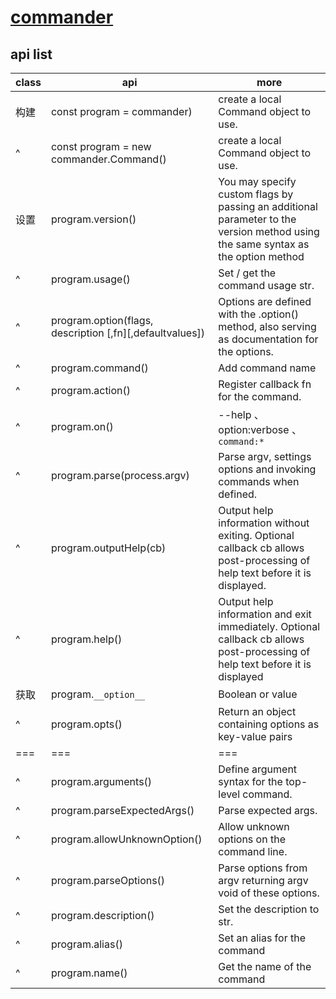 # [commander](https://github.com/tj/commander.js#readme)

## api list

| class | api                                                      | more                                                                                                                             |
| ----- | -------------------------------------------------------- | -------------------------------------------------------------------------------------------------------------------------------- |
| 构建  | const program = commander)                               | create a local Command object to use.                                                                                            |
| ^     | const program = new commander.Command()                  | create a local Command object to use.                                                                                            |
| 设置  | program.version()                                        | You may specify custom flags by passing an additional parameter to the version method using the same syntax as the option method |
| ^     | program.usage()                                          | Set / get the command usage str.                                                                                                 |
| ^     | program.option(flags, description [,fn][,defaultvalues]) | Options are defined with the .option() method, also serving as documentation for the options.                                    |
| ^     | program.command()                                        | Add command name                                                                                                                 |
| ^     | program.action()                                         | Register callback fn for the command.                                                                                            |
| ^     | program.on()                                             | --help 、 option:verbose 、 `command:*`                                                                                          |
| ^     | program.parse(process.argv)                              | Parse argv, settings options and invoking commands when defined.                                                                 |
| ^     | program.outputHelp(cb)                                   | Output help information without exiting. Optional callback cb allows post-processing of help text before it is displayed.        |
| ^     | program.help()                                           | Output help information and exit immediately. Optional callback cb allows post-processing of help text before it is displayed    |
| 获取  | program.`__option__`                                     | Boolean or value                                                                                                                 |
| ^     | program.opts()                                           | Return an object containing options as key-value pairs                                                                           |
| ===   | ===                                                      | ===                                                                                                                              |
| ^     | program.arguments()                                      | Define argument syntax for the top-level command.                                                                                |
| ^     | program.parseExpectedArgs()                              | Parse expected args.                                                                                                             |
| ^     | program.allowUnknownOption()                             | Allow unknown options on the command line.                                                                                       |
| ^     | program.parseOptions()                                   | Parse options from argv returning argv void of these options.                                                                    |
| ^     | program.description()                                    | Set the description to str.                                                                                                      |
| ^     | program.alias()                                          | Set an alias for the command                                                                                                     |
| ^     | program.name()                                           | Get the name of the command                                                                                                      |
